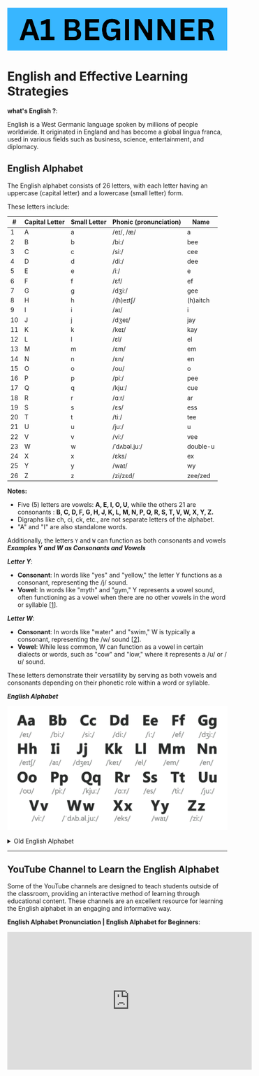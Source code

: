 ![A1](/Images/English%20Learning%20Hub%20A1-Menu.png)

# English and Effective Learning Strategies

**what's English ?**:

English is a West Germanic language spoken by millions of people worldwide. It originated in England and has become a global lingua franca, used in various fields such as business, science, entertainment, and diplomacy.

## English Alphabet

The English alphabet consists of 26 letters, with each letter having an uppercase (capital letter) and a lowercase (small letter) form.

These letters include:

| #   | Capital Letter | Small Letter | Phonic (pronunciation) | Name  |
| --- | -------------- | ------------ | ----------------------- | ----- |
| 1   | A              | a            | /eɪ/, /æ/               | a     |
| 2   | B              | b            | /biː/                   | bee   |
| 3   | C              | c            | /siː/                   | cee   |
| 4   | D              | d            | /diː/                   | dee   |
| 5   | E              | e            | /iː/                    | e     |
| 6   | F              | f            | /ɛf/                    | ef    |
| 7   | G              | g            | /dʒiː/                  | gee   |
| 8   | H              | h            | /(h)eɪtʃ/               | (h)aitch |
| 9   | I              | i            | /aɪ/                    | i     |
| 10  | J              | j            | /dʒeɪ/                  | jay   |
| 11  | K              | k            | /keɪ/                   | kay   |
| 12  | L              | l            | /ɛl/                    | el    |
| 13  | M              | m            | /ɛm/                    | em    |
| 14  | N              | n            | /ɛn/                    | en    |
| 15  | O              | o            | /oʊ/                    | o     |
| 16  | P              | p            | /piː/                   | pee   |
| 17  | Q              | q            | /kjuː/                  | cue   |
| 18  | R              | r            | /ɑːr/                   | ar    |
| 19  | S              | s            | /ɛs/                    | ess   |
| 20  | T              | t            | /tiː/                   | tee   |
| 21  | U              | u            | /juː/                   | u     |
| 22  | V              | v            | /viː/                   | vee   |
| 23  | W              | w            | /ˈdʌbəl.juː/            | double-u |
| 24  | X              | x            | /ɛks/                   | ex    |
| 25  | Y              | y            | /waɪ/                   | wy    |
| 26  | Z              | z            | /zi/zɛd/                | zee/zed |

**Notes:**

- Five (5) letters are vowels: **A, E, I, O, U,** while the others 21 are consonants : **B, C, D, F, G, H, J, K, L, M, N, P, Q, R, S, T, V, W, X, Y, Z.**
- Digraphs like ch, ci, ck, etc., are not separate letters of the alphabet.
- "A" and "I" are also standalone words.

Additionally, the letters `Y` and `W` can function as both consonants and vowels  
***Examples Y and W as Consonants and Vowels***

***Letter Y***:

- **Consonant**: In words like "yes" and "yellow," the letter Y functions as a consonant, representing the /j/ sound.
- **Vowel**: In words like "myth" and "gym," Y represents a vowel sound, often functioning as a vowel when there are no other vowels in the word or syllable [[1](https://www.merriam-webster.com/grammar/why-y-is-sometimes-a-vowel-usage)].

***Letter W***:

- **Consonant**: In words like "water" and "swim," W is typically a consonant, representing the /w/ sound [[2](https://www.dictionary.com/e/w-vowel/)].
- **Vowel**: While less common, W can function as a vowel in certain dialects or words, such as "cow" and "low," where it represents a /u/ or /ʊ/ sound.

These letters demonstrate their versatility by serving as both vowels and consonants depending on their phonetic role within a word or syllable.

***English Alphabet***

![Alphabet](/Images/1%20English%20Alphabet.mp4.png)

<details>

<summary>Old English Alphabet</summary>

The Old English alphabet, recorded in 1011 by monk Byrhtferð, comprised 29 letters. It included the 24 letters of the Latin alphabet, such as A, B, C, ..., Z, & (ampersand), and also featured five additional English letters:

1. **Long S (ſ):** Representing the s sound, it resembled an elongated lowercase f.
2. **Eth (Ð and ð):** Denoted the th sound, similar to the modern "th" in "this."
3. **Thorn (þ):** Also symbolized the th sound, often confused with eth.
4. **Wynn (ƿ):** Represented the w sound, later replaced by the letter "w" in Modern English.
5. **Ash (ᚫ; later Æ and æ):** Signified the ae diphthong, eventually evolving into the ligature Æ in later Old English and eventually Modern English.

In Old English, the alphabet lacked the letters J, U, and W, which were introduced later in Modern English.

The Old English alphabet consisted of 24 Latin letters and five additional English letters, including symbols for specific sounds like thorn and eth [[1](https://en.wikipedia.org/wiki/Old_English_Latin_alphabet)]. It didn't include the letters J, U, and W, which were incorporated into Modern English [[6](https://www.youtube.com/watch?v=wJxKyh9e5_A)].

The English alphabet is derived from the Latin script.
The ampersand (&) was the 27th letter until 1835.
The English alphabet is derived from the Latin script.
Old English had 29 letters and did not include J, U, and W.

</details>

---------

## YouTube Channel to Learn the English Alphabet

Some of the YouTube channels are designed to teach students outside of the classroom, providing an interactive method of learning through educational content. These channels are an excellent resource for learning the English alphabet in an engaging and informative way.

**English Alphabet Pronunciation | English Alphabet for Beginners**:

<iframe width="560" height="315" src="https://www.youtube.com/embed/um3YrKRfsr0?si=Y394SljneyMse0XG" title="YouTube video player" frameborder="0" allow="accelerometer; autoplay; clipboard-write; encrypted-media; gyroscope; picture-in-picture; web-share" referrerpolicy="strict-origin-when-cross-origin" allowfullscreen></iframe>
